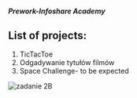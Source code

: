 ##### Prework-Infoshare Academy

## List of projects:

1. TicTacToe
2. Odgadywanie tytułów filmów
3. Space Challenge- to be expected

![zadanie 2B](https://user-images.githubusercontent.com/115525961/197589606-05919779-b6a6-48dd-bed9-0c3feab4e84a.png)
